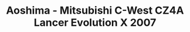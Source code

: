 ---
layout: product
title: "Aoshima - Mitsubishi C-West CZ4A Lancer Evolution X 2007"
price: "TBA" 
desc: "N/A"
img_path: "/assets/img/AO53201.webp"
brand: "N/A"
available: false
special_offer: false
new: false
soon: false
cat: "010000"
subcat: "013700"
subsubcat: "0N/A"
sifra: "AO53201"
popular: false
spec: false
---